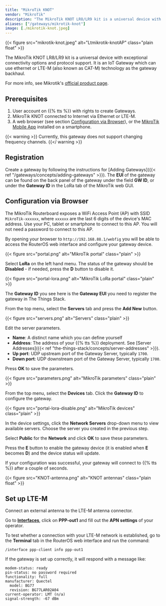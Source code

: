 ```yaml
---
title: "MikroTik KNOT"
vendor: "MikroTik"
description: "The MikroTik KNOT LR8/LR9 kit is a universal device with exceptional connectivity options and protocol support. It is an IoT Gateway which can use ethernet or LTE-M (also known as CAT-M) technology as the gateway backhaul."
aliases: ["/gateways/mikrotik-knot"]
image: [./mikrotik-knot.jpeg]
---
```


{{< figure src="mikrotik-knot.jpeg" alt="Ltmikrotik-knotAP" class="plain float" >}}

The MikroTik KNOT LR8/LR9 kit is a universal device with exceptional connectivity options and protocol support. It is an IoT Gateway which can use ethernet or LTE-M (also known as CAT-M) technology as the gateway backhaul.

<!--more-->

For more info, see Mikrotik's [official product page](https://mikrotik.com/product/knot).

## Prerequisites

1. User account on {{% tts %}} with rights to create Gateways.
2. MikroTik KNOT connected to Internet via Ethernet or LTE-M.
3. A web browser (see section [Configuration via Browser](#configuration-via-browser)), or the [MikroTik Mobile App](https://mikrotik.com/mobile_app) installed on a smartphone.

{{< warning >}} Currently, this gateway does not support changing frequency channels. {{</ warning >}}

## Registration

Create a gateway by following the instructions for [Adding Gateways]({{< ref "/gateways/concepts/adding-gateways" >}}). The **EUI** of the gateway can be found on the back panel of the gateway under the field **GW ID**, or under the **Gateway ID** in the LoRa tab of the MikroTik web GUI.

## Configuration via Browser

The MikroTik Routerboard exposes a WiFi Access Point (AP) with SSID `MikroTik-xxxxxx`, where `xxxxxx` are the last 6 digits of the device's MAC address. Use your PC, tablet or smartphone to connect to this AP. You will not need a password to connect to this AP. 

By opening your browser to `http://192.168.88.1/webfig` you will be able to access the RouterOS web interface and configure your gateway device.

{{< figure src="portal.png" alt="MikroTik portal" class="plain" >}}

Select **LoRa** on the left hand menu. The status of the gateway should be **Disabled** - if needed, press the **D** button to disable it.

{{< figure src="portal-lora.png" alt="MikroTik LoRa portal" class="plain" >}}

The **Gateway ID** you see here is the **Gateway EUI** you need to register the gateway in The Things Stack.

From the top menu, select the **Servers** tab and press the **Add New** button.

{{< figure src="servers.png" alt="Servers" class="plain" >}}

Edit the server parameters.

- **Name**: A distinct name which you can define yourself
- **Address**: The address of your {{% tts %}} deployment. See [Server Addresses]({{< ref "the-things-stack/concepts/server-addresses" >}}).
- **Up port**: UDP upstream port of the Gateway Server, typically `1700`.
- **Down port**: UDP downstream port of the Gateway Server, typically `1700`.

Press **OK** to save the parameters.

{{< figure src="parameters.png" alt="MikroTik parameters" class="plain" >}}

From the top menu, select the **Devices** tab. Click the **Gateway ID** to configure the gateway.

{{< figure src="portal-lora-disable.png" alt="MikroTik devices" class="plain" >}}

In the device settings, click the **Network Servers** drop-down menu to view available servers. Choose the server you created in the previous step.

Select **Public** for the **Network** and click **OK** to save these parameters.

Press the **E** button to enable the gateway device (it is enabled when **E** becomes **D**) and the device status will update.

If your configuration was successful, your gateway will connect to {{% tts %}} after a couple of seconds.

{{< figure src="KNOT-antenna.png" alt="KNOT antennas" class="plain float" >}}

## Set up LTE-M

Connect an external antenna to the LTE-M antenna connector.

Go to [**Interfaces**](http://192.168.88.1/webfig/#Interfaces), click on **PPP-out1** and fill out the **APN settings** of your operator.

To test whether a connection with your LTE-M network is established, go to the **Terminal** tab in the RouterOS web interface and run the command:

```
/interface ppp-client info ppp-out1
```
If the gateway is set up correctly, it will respond with a message like:

```
modem-status: ready
pin-status: no password required
functionality: full
manufacturer: Quectel
  model: BG77
  revision: BG77LAR02A04
current-operator: LMT (n/a)
signal-strength: -67 dBm
```
